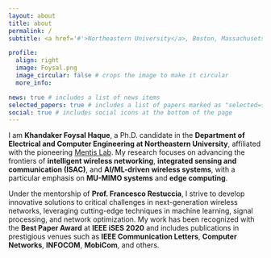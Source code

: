 ```yaml
---
layout: about
title: about
permalink: /
subtitle: <a href='#'>Northeastern University</a>, Boston, Massachusets

profile:
  align: right
  image: Foysal.png
  image_circular: false # crops the image to make it circular
  more_info:

news: true # includes a list of news items
selected_papers: true # includes a list of papers marked as "selected={true}"
social: true # includes social icons at the bottom of the page
---
```


I am **Khandaker Foysal Haque**, a Ph.D. candidate in the **Department of Electrical and Computer Engineering at Northeastern University**, affiliated with the pioneering [Mentis Lab](https://mentis.info/). My research focuses on advancing the frontiers of **intelligent wireless networking**, **integrated sensing and communication (ISAC)**, and **AI/ML-driven wireless systems**, with a particular emphasis on **MU-MIMO systems** and **edge computing**.

Under the mentorship of **Prof. Francesco Restuccia**, I strive to develop innovative solutions to critical challenges in next-generation wireless networks, leveraging cutting-edge techniques in machine learning, signal processing, and network optimization. My work has been recognized with the **Best Paper Award** at **IEEE iSES 2020** and includes publications in prestigious venues such as **IEEE Communication Letters**, **Computer Networks**, **INFOCOM**, **MobiCom**, and others.

